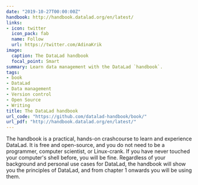 ```yaml
---
date: "2019-10-27T00:00:00Z"
handbook: http://handbook.datalad.org/en/latest/
links:
- icon: twitter
  icon_pack: fab
  name: Follow
  url: https://twitter.com/AdinaKrik
image:
  caption: The DataLad handbook
  focal_point: Smart
summary: Learn data management with the DataLad `handbook`.
tags:
- book
- DataLad
- Data management
- Version control
- Open Source
- Writing
title: The DataLad handbook
url_code: "https://github.com/datalad-handbook/book/"
url_pdf: "http://handbook.datalad.org/en/latest/"
---
```

The handbook is a practical, hands-on crashcourse to learn and experience DataLad.
It is free and open-source, and you do not need to be a programmer, computer scientist, or Linux-crank. If you have never touched your computer's shell before, you will be fine. Regardless of your background and personal use cases for DataLad, the handbook will show you the principles of DataLad, and from chapter 1 onwards you will be using them.

